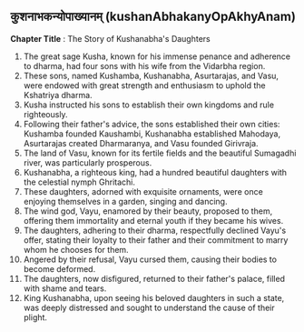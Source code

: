 ## कुशनाभकन्योपाख्यानम् (kushanAbhakanyOpAkhyAnam)

**Chapter Title** : The Story of Kushanabha's Daughters

1. The great sage Kusha, known for his immense penance and adherence to dharma, had four sons with his wife from the Vidarbha region.
2. These sons, named Kushamba, Kushanabha, Asurtarajas, and Vasu, were endowed with great strength and enthusiasm to uphold the Kshatriya dharma.
3. Kusha instructed his sons to establish their own kingdoms and rule righteously.
4. Following their father's advice, the sons established their own cities: Kushamba founded Kaushambi, Kushanabha established Mahodaya, Asurtarajas created Dharmaranya, and Vasu founded Girivraja.
5. The land of Vasu, known for its fertile fields and the beautiful Sumagadhi river, was particularly prosperous.
6. Kushanabha, a righteous king, had a hundred beautiful daughters with the celestial nymph Ghritachi.
7. These daughters, adorned with exquisite ornaments, were once enjoying themselves in a garden, singing and dancing.
8. The wind god, Vayu, enamored by their beauty, proposed to them, offering them immortality and eternal youth if they became his wives.
9. The daughters, adhering to their dharma, respectfully declined Vayu's offer, stating their loyalty to their father and their commitment to marry whom he chooses for them.
10. Angered by their refusal, Vayu cursed them, causing their bodies to become deformed.
11. The daughters, now disfigured, returned to their father's palace, filled with shame and tears.
12. King Kushanabha, upon seeing his beloved daughters in such a state, was deeply distressed and sought to understand the cause of their plight.
